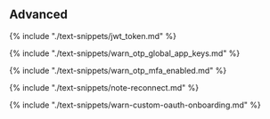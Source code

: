 ## Advanced

{% include "./text-snippets/jwt_token.md" %}

{% include "./text-snippets/warn_otp_global_app_keys.md" %}

{% include "./text-snippets/warn_otp_mfa_enabled.md" %}

{% include "./text-snippets/note-reconnect.md" %}

{% include "./text-snippets/warn-custom-oauth-onboarding.md" %}